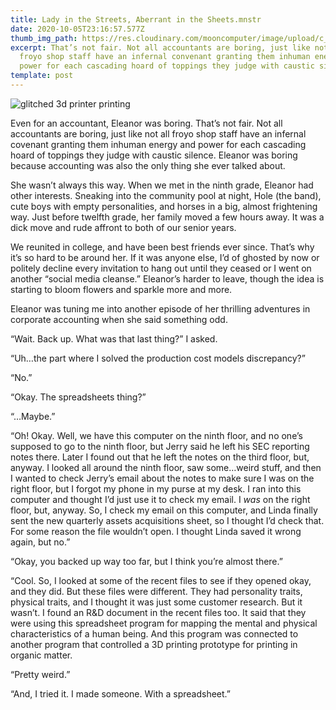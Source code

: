```yaml
---
title: Lady in the Streets, Aberrant in the Sheets.mnstr
date: 2020-10-05T23:16:57.577Z
thumb_img_path: https://res.cloudinary.com/mooncomputer/image/upload/c_scale,e_auto_saturation,h_300,q_auto:best/v1601939869/Moon%20Computer%20Blog/MNSTR/lady-in-the-streets-aberrant-in-the-sheets--glitched.jpg
excerpt: That’s not fair. Not all accountants are boring, just like not all
  froyo shop staff have an infernal convenant granting them inhuman energy and
  power for each cascading hoard of toppings they judge with caustic silence.
template: post
---
```

![glitched 3d printer printing](https://res.cloudinary.com/mooncomputer/image/upload/c_scale,e_auto_saturation,h_800,q_auto:best/v1601939869/Moon%20Computer%20Blog/MNSTR/lady-in-the-streets-aberrant-in-the-sheets--glitched.jpg "Lady in the Streets, Aberrant in the Sheets")

Even for an accountant, Eleanor was boring. That’s not fair. Not all accountants are boring, just like not all froyo shop staff have an infernal covenant granting them inhuman energy and power for each cascading hoard of toppings they judge with caustic silence. Eleanor was boring because accounting was also the only thing she ever talked about. 

She wasn’t always this way. When we met in the ninth grade, Eleanor had other interests. Sneaking into the community pool at night, Hole (the band), cute boys with empty personalities, and horses in a big, almost frightening way. Just before twelfth grade, her family moved a few hours away. It was a dick move and rude affront to both of our senior years. 

We reunited in college, and have been best friends ever since. That’s why it’s so hard to be around her. If it was anyone else, I’d of ghosted by now or politely decline every invitation to hang out until they ceased or I went on another “social media cleanse.” Eleanor’s harder to leave, though the idea is starting to bloom flowers and sparkle more and more. 

Eleanor was tuning me into another episode of her thrilling adventures in corporate accounting when she said something odd.

“Wait. Back up. What was that last thing?” I asked.

“Uh…the part where I solved the production cost models discrepancy?”

“No.”

“Okay. The spreadsheets thing?”

“…Maybe.”

“Oh! Okay. Well, we have this computer on the ninth floor, and no one’s supposed to go to the ninth floor, but Jerry said he left his SEC reporting notes there. Later I found out that he left the notes on the third floor, but, anyway. I looked all around the ninth floor, saw some…weird stuff, and then I wanted to check Jerry’s email about the notes to make sure I was on the right floor, but I forgot my phone in my purse at my desk. I ran into this computer and thought I’d just use it to check my email. I *was* on the right floor, but, anyway. So, I check my email on this computer, and Linda finally sent the new quarterly assets acquisitions sheet, so I thought I’d check that. For some reason the file wouldn’t open. I thought Linda saved it wrong again, but no.” 

“Okay, you backed up way too far, but I think you’re almost there.”

“Cool. So, I looked at some of the recent files to see if they opened okay, and they did. But these files were different. They had personality traits, physical traits, and I thought it was just some customer research. But it wasn’t. I found an R&D document in the recent files too. It said that they were using this spreadsheet program for mapping the mental and physical characteristics of a human being. And this program was connected to another program that controlled a 3D printing prototype for printing in organic matter. 

“Pretty weird.”

“And, I tried it. I made someone. With a spreadsheet.”